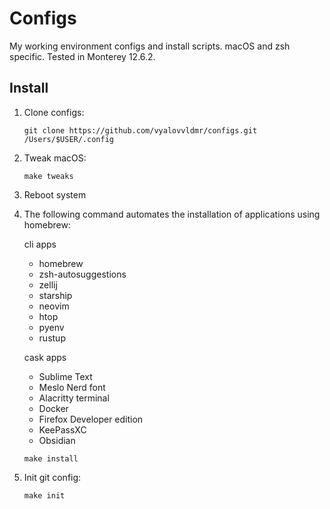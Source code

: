 # Configs
My working environment configs and install scripts. macOS and zsh specific. Tested in Monterey 12.6.2.

## Install

1. Clone configs:
    ```
    git clone https://github.com/vyalovvldmr/configs.git /Users/$USER/.config
    ```
1. Tweak macOS:
    ```
    make tweaks
    ```
1. Reboot system
1. The following command automates the installation of applications using homebrew:

    cli apps
    - homebrew
    - zsh-autosuggestions
    - zellij
    - starship
    - neovim
    - htop
    - pyenv
    - rustup

    cask apps
    - Sublime Text
    - Meslo Nerd font
    - Alacritty terminal
    - Docker
    - Firefox Developer edition
    - KeePassXC
    - Obsidian

    ```
    make install
    ```
1. Init git config:
    ```
    make init
    ```
